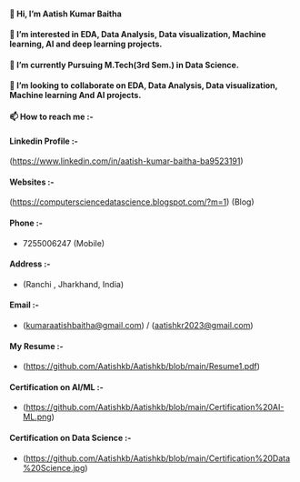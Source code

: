 #### 👋 Hi, I’m Aatish Kumar Baitha
#### 👀 I’m interested in EDA, Data Analysis,  Data visualization, Machine learning, AI and deep learning projects.
#### 🌱 I’m currently Pursuing M.Tech(3rd Sem.) in Data Science.
#### 💞️ I’m looking to collaborate on EDA, Data Analysis,  Data visualization, Machine learning And AI projects.
#### 📫 How to reach me :-

#### Linkedin Profile :- 
(https://www.linkedin.com/in/aatish-kumar-baitha-ba9523191)

#### Websites :-
(https://computersciencedatascience.blogspot.com/?m=1) (Blog)

#### Phone :-
  - 7255006247 (Mobile)

#### Address :-
  - (Ranchi , Jharkhand, India)

#### Email :-
  - (kumaraatishbaitha@gmail.com) /
 (aatishkr2023@gmail.com)

#### My Resume :-
  - (https://github.com/Aatishkb/Aatishkb/blob/main/Resume1.pdf)

#### Certification on AI/ML :-
  - (https://github.com/Aatishkb/Aatishkb/blob/main/Certification%20AI-ML.png)

#### Certification on Data Science :-
  - (https://github.com/Aatishkb/Aatishkb/blob/main/Certification%20Data%20Science.jpg)
